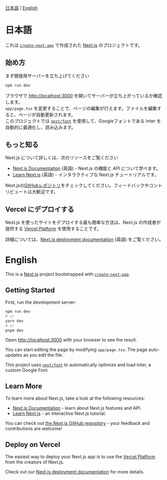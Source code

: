 [日本語](#日本語) | [English](#english)

# 日本語
これは [`create-next-app`](https://github.com/vercel/next.js/tree/canary/packages/create-next-app) で作成された [Next.js](https://nextjs.org/) のプロジェクトです。
## 始め方

まず開発用サーバーを立ち上げてください

```bash
npm run dev
```

ブラウザで [http://localhost:3000](http://localhost:3000) を開いてサーバーが立ち上がっているか確認します。  
`app/page.tsx` を変更することで、ページの編集が行えます。ファイルを編集すると、ページが自動更新されます。  
このプロジェクトでは [`next/font`](https://nextjs.org/docs/basic-features/font-optimization) を使用して、Googleフォントである Inter を自動的に最適化し、読み込みます。

## もっと知る

Next.js について詳しくは、次のリソースをご覧ください

- [Next.js Documentation](https://nextjs.org/docs) (英語) - Next.js の機能と API について学べます。
- [Learn Next.js](https://nextjs.org/learn) (英語) - インタラクティブな Next.js チュートリアルです。

Next.jsの[GitHubレポジトリ](https://github.com/vercel/next.js/)をチェックしてください。フィードバックやコントリビュートは大歓迎です。

## Vercel にデプロイする

Next.js を使ったサイトをデプロイする最も簡単な方法は、Next.js の作成者が提供する [Vercel Platform](https://vercel.com/new?utm_medium=default-template&filter=next.js&utm_source=create-next-app&utm_campaign=create-next-app-readme) を使用することです。  

詳細については、[Next.js deployment documentation](https://nextjs.org/docs/deployment) (英語) をご覧ください。

# English
This is a [Next.js](https://nextjs.org/) project bootstrapped with [`create-next-app`](https://github.com/vercel/next.js/tree/canary/packages/create-next-app).

## Getting Started

First, run the development server:

```bash
npm run dev
# or
yarn dev
# or
pnpm dev
```

Open [http://localhost:3000](http://localhost:3000) with your browser to see the result.

You can start editing the page by modifying `app/page.tsx`. The page auto-updates as you edit the file.

This project uses [`next/font`](https://nextjs.org/docs/basic-features/font-optimization) to automatically optimize and load Inter, a custom Google Font.

## Learn More

To learn more about Next.js, take a look at the following resources:

- [Next.js Documentation](https://nextjs.org/docs) - learn about Next.js features and API.
- [Learn Next.js](https://nextjs.org/learn) - an interactive Next.js tutorial.

You can check out [the Next.js GitHub repository](https://github.com/vercel/next.js/) - your feedback and contributions are welcome!

## Deploy on Vercel

The easiest way to deploy your Next.js app is to use the [Vercel Platform](https://vercel.com/new?utm_medium=default-template&filter=next.js&utm_source=create-next-app&utm_campaign=create-next-app-readme) from the creators of Next.js.

Check out our [Next.js deployment documentation](https://nextjs.org/docs/deployment) for more details.
